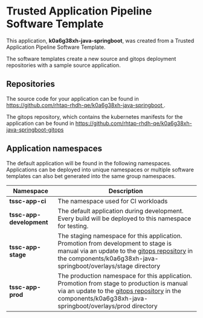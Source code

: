 # Trusted Application Pipeline Software Template

This application, **k0a6g38xh-java-springboot**, was created from a Trusted Application Pipeline Software Template.

The software templates create a new source and gitops deployment repositories with a sample source application. 

## Repositories

The source code for your application can be found in [https://github.com/rhtap-rhdh-qe/k0a6g38xh-java-springboot ](https://github.com/rhtap-rhdh-qe/k0a6g38xh-java-springboot ).
 
The gitops repository, which contains the kubernetes manifests for the application can be found in 
[https://github.com/rhtap-rhdh-qe/k0a6g38xh-java-springboot-gitops ](https://github.com/rhtap-rhdh-qe/k0a6g38xh-java-springboot-gitops ) 

## Application namespaces 

The default application will be found in the following namespaces. Applications can be deployed into unique namespaces or multiple software templates can also bet generated into the same group namespaces.  

|  Namespace   |  Description   |  
| -------- | -------- |
| **tssc-app-ci** | The namespace used for CI workloads |
| **tssc-app-development** | The default application during development. Every build will be deployed to this namespace for testing. |
| **tssc-app-stage** | The staging namespace for this application. Promotion from development to stage is manual via an update to the [gitops repository](https://github.com/rhtap-rhdh-qe/k0a6g38xh-java-springboot-gitops ) in the components/k0a6g38xh-java-springboot/overlays/stage directory |
| **tssc-app-prod** | The production namespace for this application. Promotion from stage to production is manual via an update to the [gitops repository](https://github.com/rhtap-rhdh-qe/k0a6g38xh-java-springboot-gitops ) in the components/k0a6g38xh-java-springboot/overlays/prod directory |